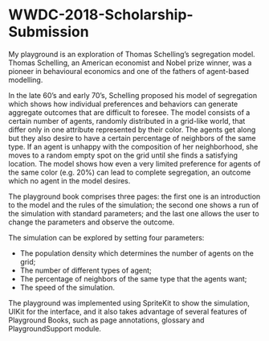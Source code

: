 # WWDC-2018-Scholarship-Submission

My playground is an exploration of Thomas Schelling’s segregation model. Thomas Schelling, an American economist and Nobel prize winner, was a pioneer in behavioural economics and one of the fathers of agent-based modelling. 

In the late 60’s and early 70’s, Schelling proposed his model of segregation which shows how individual preferences and behaviors can generate aggregate outcomes that are difficult to foresee. The model consists of a certain number of agents, randomly distributed in a grid-like world, that differ only in one attribute represented by their color. The agents get along but they also desire to have a certain percentage of neighbors of the same type. If an agent is unhappy with the composition of her neighborhood, she moves to a random empty spot on the grid until she finds a satisfying location. The model shows how even a very limited preference for agents of the same color (e.g. 20%) can lead to complete segregation, an outcome which no agent in the model desires.

The playground book comprises three pages: the first one is an introduction to the model and the rules of the simulation; the second one shows a run of the simulation with standard parameters; and the last one allows the user to change the parameters and observe the outcome.

The simulation can be explored by setting four parameters:

* The population density which determines the number of agents on the grid;
* The number of different types of agent;
* The percentage of neighbors of the same type that the agents want;
* The speed of the simulation.

The playground was implemented using SpriteKit to show the simulation, UIKit for the interface, and it also takes advantage of several features of Playground Books, such as page annotations, glossary and PlaygroundSupport module.


